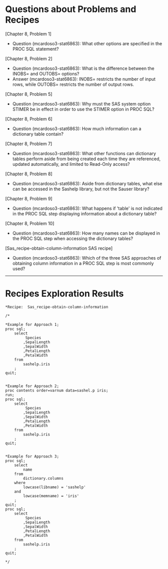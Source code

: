 # Questions about Problems and Recipes



[Chapter 8, Problem 1]
* Question (mcardoso3-stat6863):  What other options are specified in the PROC SQL statement?



[Chapter 8, Problem 2]
* Question (mcardoso3-stat6863):  What is the difference between the INOBS= and OUTOBS= options?
* Answer (mcardoso3-stat6863):  INOBS= restricts the number of input rows, while OUTOBS= restricts the number of output rows.


[Chapter 8, Problem 5]
* Question (mcardoso3-stat6863):  Why must the SAS system option STIMER be in effect in order to use the STIMER option in PROC SQL?



[Chapter 8, Problem 6]
* Question (mcardoso3-stat6863): How much information can a dictionary table contain?



[Chapter 8, Problem 7]
* Question (mcardoso3-stat6863):  What other functions can dictionary tables perform aside from being created each time they are referenced, updated automatically, and limited to Read-Only access?



[Chapter 8, Problem 8]
* Question (mcardoso3-stat6863):  Aside from dictionary tables, what else can be accessed in the Sashelp library, but not the Sauser library?



[Chapter 8, Problem 9]
* Question (mcardoso3-stat6863):  What happens if 'table' is not indicated in the PROC SQL step displaying information about a dictionary table?



[Chapter 8, Problem 10]
* Question (mcardoso3-stat6863):  How many names can be displayed in the PROC SQL step when accessing the dictionary tables?



[Sas_recipe-obtain-column-information SAS recipe]
* Question (mcardoso3-stat6863):  Which of the three SAS approaches of obtaining column information in a PROC SQL step is most commonly used?
 


***



# Recipes Exploration Results



```
*Recipe:  Sas_recipe-obtain-column-information

/*

*Example for Approach 1;
proc sql;
	select
		 Species
		,SepalLength
		,SepalWidth
		,PetalLength
		,PetalWidth
	from
		sashelp.iris
	;
quit;


*Example for Approach 2;
proc contents order=varnum data=sashel.p iris;
run;
proc sql;
	select
		 Species
		,SepalLength
		,SepalWidth
		,PetalLength
		,PetalWidth
	from
		sashelp.iris
	;
quit;


*Example for Approach 3;
proc sql;
	select
		name
	from
		dictionary.columns
	where
		lowcase(libname) = 'sashelp'
	and
		lowcase(memname) = 'iris'
	;
quit;
proc sql;
	select
		 Species
		,SepalLength
		,SepalWidth
		,PetalLength
		,PetalWidth
	from
		sashelp.iris
	;
quit;

*/


```


